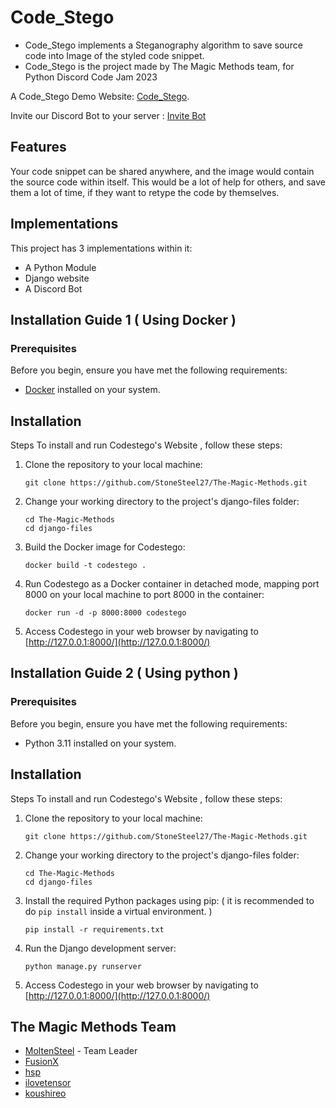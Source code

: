 # Code_Stego
- Code_Stego implements a Steganography algorithm to save source code into Image of
the styled code snippet.
- Code_Stego is the project made by The Magic Methods team, for Python Discord Code Jam 2023

A Code_Stego Demo Website: [Code_Stego](https://codestego.up.railway.app/).

Invite our Discord Bot to your server : [Invite Bot](https://discord.com/api/oauth2/authorize?client_id=1148263715771273278&permissions=0&scope=bot)

## Features
Your code snippet can be shared anywhere, and the image would contain the source code within itself. This would be a lot of help for others, and save them a lot of time, if they want to retype the code by themselves.

## Implementations
This project has 3 implementations within it:
- A Python Module
- Django website
- A Discord Bot






## Installation Guide 1 ( Using Docker )

### Prerequisites

Before you begin, ensure you have met the following requirements:

- [Docker](https://www.docker.com/) installed on your system.

## Installation

Steps To install and run Codestego's Website , follow these steps:

1. Clone the repository to your local machine:

   ```shell
   git clone https://github.com/StoneSteel27/The-Magic-Methods.git
   ```
2. Change your working directory to the project's django-files folder:
   ```shell
   cd The-Magic-Methods
   cd django-files
   ```
3. Build the Docker image for Codestego:
   ```shell
   docker build -t codestego .
   ```
4. Run Codestego as a Docker container in detached mode, mapping port 8000 on your local machine to port 8000 in the container:
   ```shell
   docker run -d -p 8000:8000 codestego
   ```

5. Access Codestego in your web browser by navigating to  [http://127.0.0.1:8000/](http://127.0.0.1:8000/)

## Installation Guide 2 ( Using python )

### Prerequisites

Before you begin, ensure you have met the following requirements:

- Python 3.11 installed on your system.

## Installation

Steps To install and run Codestego's Website , follow these steps:

1. Clone the repository to your local machine:

   ```shell
   git clone https://github.com/StoneSteel27/The-Magic-Methods.git
   ```
2. Change your working directory to the project's django-files folder:
   ```shell
   cd The-Magic-Methods
   cd django-files
   ```
3. Install the required Python packages using pip:
   ( it is recommended to do `pip install` inside a virtual environment. )
   ```shell
   pip install -r requirements.txt
   ```
5. Run the Django development server:
   ```shell
   python manage.py runserver
   ```

6. Access Codestego in your web browser by navigating to  [http://127.0.0.1:8000/](http://127.0.0.1:8000/)

## The Magic Methods Team
- [MoltenSteel](https://github.com/StoneSteel27) - Team Leader
- [FusionX](https://github.com/venkat66)
- [hsp](https://github.com/ShakyaMajumdar)
- [ilovetensor](https://github.com/ilovetensor)
- [koushireo](https://github.com/FooChiHen)
